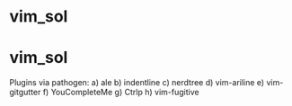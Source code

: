 # vim_sol
# vim_sol

Plugins  via pathogen:
a) ale
b) indentline
c) nerdtree
d) vim-ariline
e) vim-gitgutter
f) YouCompleteMe
g) Ctrlp
h) vim-fugitive
